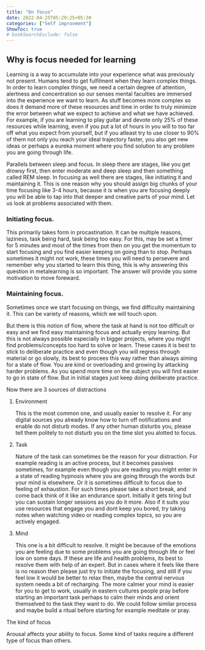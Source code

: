 ```yaml
---
title: "On focus"
date: 2022-04-25T05:29:25+05:30
categories: ["Self improvment"]
ShowToc: true
# bookSearchExclude: false
---
```


## Why is focus needed for learning

Learning is a way to accumulate into your experience what was previously not present. Humans tend to get fulfilment when they learn complex things. In order to learn complex things, we need a certain degree of attention, alertness and concentration so our senses mental faculties are immersed into the experience we want to learn. As stuff becomes more complex so does it demand more of these resources and time in order to truly minimize the error between what we expect to achieve and what we have achieved. For example, if you are learning to play guitar and devote only 25% of these resources while learning, even if you put a lot of hours in you will to too far off what you expect from yourself, but if you atleast try to use closer to 90% of them not only you reach your ideal trajectory faster, you also get new ideas or perhaps a eureka moment where you find solution to any problem you are going through life.

Parallels between sleep and focus. In sleep there are stages, like you get drowsy first, then enter moderate and deep sleep and then something called REM sleep. In focusing as well there are stages, like initiating it and maintaining it. This is one reason why you should assign big chunks of your time focusing like 3-4 hours, because it is when you are focusing deeply you will be able to tap into that deeper and creative parts of your mind. Let us look at problems associated with them.

### Initiating focus.

This primarily takes form in procastination. It can be multiple reasons, laziness, task being hard, task being too easy. For this, may be set a timer for 5 minutes and most of the times from then on you get the momentum to start focusing and you find easier keeping on going than to stop. Perhaps sometimes it might not work, these times you will need to persevere and remember why you started to learn this thing, this is why answering this question in metalearning is so important. The answer will provide you some motivation to move foreward.

### Maintaining focus.

Sometimes once we start focusing on things, we find difficulty maintaining it. This can be variety of reasons, which we will touch upon.

But there is this notion of flow, where the task at hand is not too difficult or easy and we find easy maintaining focus and actually enjoy learning. But this is not always possible especially in bigger projects, where you might find problems/concepts too hard to solve or learn. These cases it is best to stick to deliberate practice and even though you will regress through material or go slowly, its best to procees this way rather than always aiming for a state of flow. You are kind or overloading and growing by attacking harder problems. As you spend more time on the subject you will find easier to go in state of flow. But in initial stages just keep doing deliberate practice.

Now there are 3 sources of distractions

1. Environment

   This is the most common one, and usually easier to resolve it. For any digital sources you already know how to turn off notifications and enable do not disturb modes. If any other human disturbs you, please tell them politely to not disturb you on the time slot you alotted to focus.

2. Task

   Nature of the task can sometimes be the reason for your distraction. For example reading is an active process, but it becomes passives sometimes, for example even though you are reading you might enter in a state of reading hypnosis where you are going through the words but your mind is elsewhere. Or it is sometimes difficult to focus due to feeling of exhaustion. For such times please take a short break, and come back think of it like an endurance sport. Initially it gets tiring but you can sustain longer sessions as you do it more. Also if it suits you use resources that engage you and dont keep you bored, try taking notes when watching video or reading complex topics, so you are actively engaged.

3. Mind

   This one is a bit difficult to resolve. It might be because of the emotions you are feeling due to some problems you are going through life or feel low on some days. If these are life and health problems, its best to resolve them with help of an expert. But in cases where it feels like there is no reason then please just try to initiate the focusing, and still if you feel low it would be better to relax then, maybe the central nervous system needs a bit of recharging. The more calmer your mind is easier for you to get to work, usually in eastern cultures people pray before starting an important task perhaps to calm their minds and orient themselved to the task they want to do. We could follow similar process and maybe build a ritual before starting for example meditate or pray.

The kind of focus

Arousal affects your ability to focus. Some kind of tasks require a different type of focus than others.
